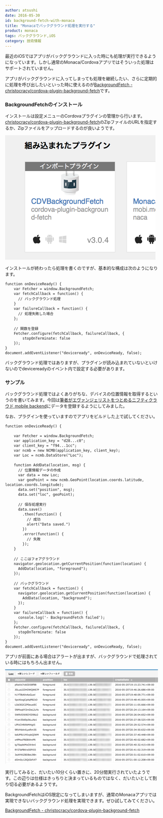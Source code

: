 ```yaml
---
author: atsushi
date: 2016-05-30
id: background-fetch-with-monaca
title: "Monacaでバックグラウンド処理を実行する"
product: monaca
tags: バックグラウンド,iOS
category: 技術情報
---
```


最近のiOSではアプリがバックグラウンドに入った時にも処理が実行できるようになっています。しかし通常のMonaca/Cordovaアプリではそういった処理はサポートされていません。

アプリがバックグラウンドに入ってしまっても処理を継続したい、さらに定期的に処理を呼び出したいといった時に使えるのが[BackgroundFetch - christocracy/cordova-plugin-background-fetch](https://github.com/christocracy/cordova-plugin-background-fetch)です。

### BackgroundFetchのインストール

インストールは設定メニューのCordovaプラグインの管理から行います。[christocracy/cordova-plugin-background-fetch](https://github.com/christocracy/cordova-plugin-background-fetch)のZipファイルのURLを指定するか、Zipファイルをアップロードするのが良いようです。

![](../content/images/2016/May/monaca-background-2.png)

インストールが終わったら処理を書くのですが、基本的な構成は次のようになります。

```
function onDeviceReady() {
    var Fetcher = window.BackgroundFetch;
    var fetchCallback = function() {
      // バックグラウンド処理
    }
    var failureCallback = function() {
      // 処理失敗した場合
    };
    
    // 関数を登録
    Fetcher.configure(fetchCallback, failureCallback, {
        stopOnTerminate: false
    });
}
document.addEventListener("deviceready", onDeviceReady, false);
```

バックグラウンド処理ではありますが、プラグインが読み込まれていないといけないのでdevicereadyのイベント内で設定する必要があります。

### サンプル

バックグラウンド処理ではよくありがちな、デバイスの位置情報を取得するというのを書いてみます。今回は[筆者がエヴァンジェリストをつとめるニフティクラウド mobile backend](http://mb.cloud.nifty.com)にデータを登録するようにしてみました。

なお、プラグインを使っていますのでアプリをビルドした上で試してください。

```
function onDeviceReady() {
    
    var Fetcher = window.BackgroundFetch;
    var application_key = "d28...c0";
    var client_key = "f94...1cc";
    var ncmb = new NCMB(application_key, client_key);
    var Loc = ncmb.DataStore("Loc");
    
    function AddData(location, msg) {
      // 位置情報データの作成
      var data = new Loc;
      var geoPoint = new ncmb.GeoPoint(location.coords.latitude, location.coords.longitude);
      data.set("position", msg);
      data.set("loc", geoPoint);
      
      // 保存処理実行
      data.save()
        .then(function() {
          // 成功
          alert("Data saved.")
        })
        .error(function() {
          // 失敗
        });
    }
    
    // ここはフォアグラウンド
    navigator.geolocation.getCurrentPosition(function(location) {
      AddData(location, "foreground");
    });
    
    // バックグラウンド
    var fetchCallback = function() {
      navigator.geolocation.getCurrentPosition(function(location) {
        AddData(location, "background");
      });
    }
    var failureCallback = function() {
      console.log('- BackgroundFetch failed');
    };
    Fetcher.configure(fetchCallback, failureCallback, {
      stopOnTerminate: false
    });
}
document.addEventListener("deviceready", onDeviceReady, false);
```

アプリが前面にある場合はアラートが出ますが、バックグラウンドで処理されている時にはもちろん出ません。

![](../content/images/2016/May/monaca-background-1.png)

実行してみると、だいたい10分くらい置きに、20分間実行されていたようです。この辺りは仕様はきっちりと決まっているものではなく、だいたいとして割り切る必要があるようです。

BackgroundFetchはiOS限定になってしまいますが、通常のMonacaアプリでは実現できないバックグラウンド処理を実現できます。ぜひ試してみてください。

[BackgroundFetch - christocracy/cordova-plugin-background-fetch](https://github.com/christocracy/cordova-plugin-background-fetch)
